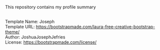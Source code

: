 This repository contains my profile summary

<br> Template Name: Joseph
<br> Template URL: https://bootstrapmade.com/laura-free-creative-bootstrap-theme/
<br> Author: JoshuaJosephJefries
<br> License: https://bootstrapmade.com/license/
